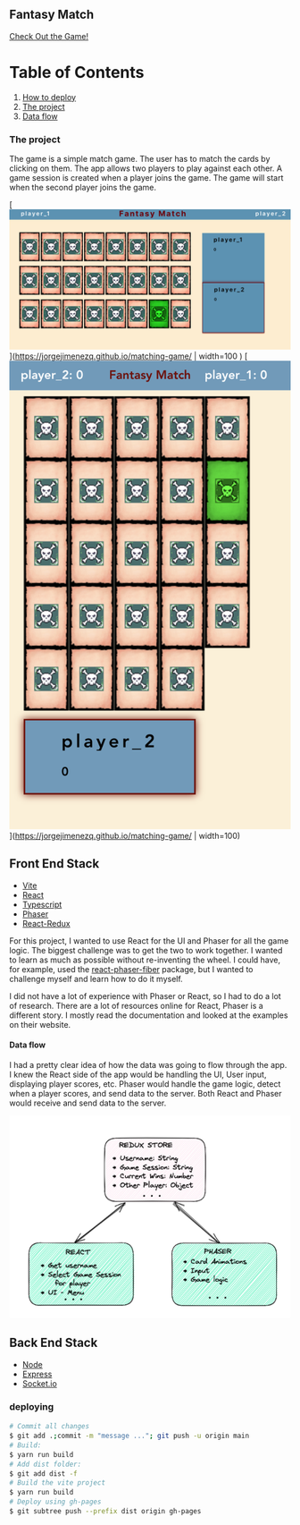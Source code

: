 ## Fantasy Match

[Check Out the Game!](https://josephmancuso.github.io/fantasy-match/)

# Table of Contents

1. [How to deploy](#deploying)
2. [The project](#the-project)
3. [Data flow](#data-flow)

### The project

The game is a simple match game. The user has to match the cards by clicking on them. The app
allows two players to play against each other. A game session is created when a player joins the
game. The game will start when the second player joins the game.

[![Fantasy Match desktop version](./desktop.png)](https://jorgejimenezq.github.io/matching-game/ | width=100 )
[![Fantasy Match mobile version](./mobile.png)](https://jorgejimenezq.github.io/matching-game/ | width=100)

## Front End Stack

- [Vite](https://vitejs.dev/)
- [React](https://reactjs.org/)
- [Typescript](https://www.typescriptlang.org/)
- [Phaser](https://phaser.io/)
- [React-Redux](https://react-redux.js.org/)

For this project, I wanted to use React for the UI and Phaser for all the game logic. The biggest
challenge was to get the two to work together. I wanted to learn as much as possible without
re-inventing the wheel. I could have, for example, used the [react-phaser-fiber](https://www.npmjs.com/package/react-phaser-fiber)
package, but I wanted to challenge myself and learn how to do it myself.

I did not have a lot of experience with Phaser or React, so I had to do a lot of research. There
are a lot of resources online for React, Phaser is a different story. I mostly read the documentation
and looked at the examples on their website.

#### Data flow

I had a pretty clear idea of how the data was going to flow through the app. I knew the React side of the app
would be handling the UI, User input, displaying player scores, etc. Phaser would handle the game logic, detect
when a player scores, and send data to the server. Both React and Phaser would receive and send data to the server.

[![React and Phase communicate through redux store](react-redux-2.png)](./react-redux-2.png)

## Back End Stack

- [Node](https://nodejs.org/en/)
- [Express](https://expressjs.com/)
- [Socket.io](https://socket.io/)

### deploying

```bash
# Commit all changes
$ git add .;commit -m "message ..."; git push -u origin main
# Build:
$ yarn run build
# Add dist folder:
$ git add dist -f
# Build the vite project
$ yarn run build
# Deploy using gh-pages
$ git subtree push --prefix dist origin gh-pages
```
